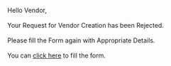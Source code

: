 Hello Vendor,
<br><br>
Your Request for Vendor Creation has been Rejected.<br><br>
Please fill the Form again with Appropriate Details.<br><br>
You can <a href="{{frappe.utils.get_url('/email-verification')}}">click here</a> to fill the form.
